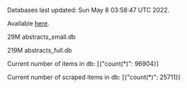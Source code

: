 Databases last updated: Sun May  8 03:58:47 UTC 2022. 

Available [here](https://github.com/cbeauhilton/ash-db/releases).


29M	abstracts_small.db

219M	abstracts_full.db

Current number of items in db:
[{"count(*)": 96904}]

Current number of scraped items in db:
[{"count(*)": 25711}]
